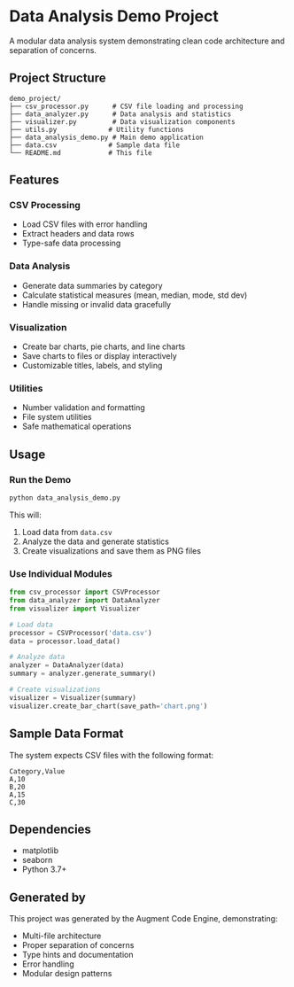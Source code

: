 # Data Analysis Demo Project

A modular data analysis system demonstrating clean code architecture and separation of concerns.

## Project Structure

```
demo_project/
├── csv_processor.py      # CSV file loading and processing
├── data_analyzer.py      # Data analysis and statistics
├── visualizer.py         # Data visualization components
├── utils.py             # Utility functions
├── data_analysis_demo.py # Main demo application
├── data.csv             # Sample data file
└── README.md            # This file
```

## Features

### CSV Processing
- Load CSV files with error handling
- Extract headers and data rows
- Type-safe data processing

### Data Analysis
- Generate data summaries by category
- Calculate statistical measures (mean, median, mode, std dev)
- Handle missing or invalid data gracefully

### Visualization
- Create bar charts, pie charts, and line charts
- Save charts to files or display interactively
- Customizable titles, labels, and styling

### Utilities
- Number validation and formatting
- File system utilities
- Safe mathematical operations

## Usage

### Run the Demo

```bash
python data_analysis_demo.py
```

This will:
1. Load data from `data.csv`
2. Analyze the data and generate statistics
3. Create visualizations and save them as PNG files

### Use Individual Modules

```python
from csv_processor import CSVProcessor
from data_analyzer import DataAnalyzer
from visualizer import Visualizer

# Load data
processor = CSVProcessor('data.csv')
data = processor.load_data()

# Analyze data
analyzer = DataAnalyzer(data)
summary = analyzer.generate_summary()

# Create visualizations
visualizer = Visualizer(summary)
visualizer.create_bar_chart(save_path='chart.png')
```

## Sample Data Format

The system expects CSV files with the following format:

```csv
Category,Value
A,10
B,20
A,15
C,30
```

## Dependencies

- matplotlib
- seaborn
- Python 3.7+

## Generated by

This project was generated by the Augment Code Engine, demonstrating:
- Multi-file architecture
- Proper separation of concerns
- Type hints and documentation
- Error handling
- Modular design patterns
